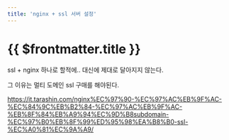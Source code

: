 ```yaml
---
title: 'nginx + ssl 서버 설정'
---
```


# {{ $frontmatter.title }}



ssl + nginx 하나로 할적에.. 대신에 제대로 달아지지 않는다.

그 이유는 멀티 도메인 ssl 구매를 해야된다.


https://it.tarashin.com/nginx%EC%97%90-%EC%97%AC%EB%9F%AC-%EC%84%9C%EB%B2%84-%EC%97%AC%EB%9F%AC-%EB%8F%84%EB%A9%94%EC%9D%B8subdomain-%EC%97%B0%EB%8F%99%ED%95%98%EA%B8%B0-ssl-%EC%A0%81%EC%9A%A9/
